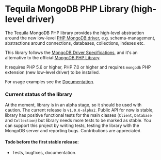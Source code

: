# Tequila MongoDB PHP Library (high-level driver)

The Tequila MongoDB PHP library provides the high-level abstraction around the new low-level [PHP MongoDB driver](https://github.com/mongodb/mongo-php-driver), e.g.
schema-management, abstractions around connections, databases, collections, indexes etc.

This library follows the [MongoDB Driver Specifications](https://github.com/mongodb/specifications), and it's 
an alternative to the official [MongoDB PHP Library](https://github.com/mongodb/mongo-php-library).

It requires PHP 5.6 or higher, PHP 7.0 or higher and requires `mongodb` PHP extension
(new low-level driver) to be installed.

For usage examples see the [Documentation](https://tequila.github.io/mongodb-php-lib/).

### Current status of the library

At the moment, library is in an alpha stage, so it should be used with caution.
The current release is `v1.0.0-alpha2`.
Public API for now is stable, library has positive functional tests for the main classes (`Client`, `Database` and `Collection`) but library needs more tests to be marked as stable.
You can support this project by writing tests, testing the library with the MongoDB server and reporting bugs.
Contributions are appreciated.

#### Todo before the first stable release:
- Tests, bugfixes, documentation.
